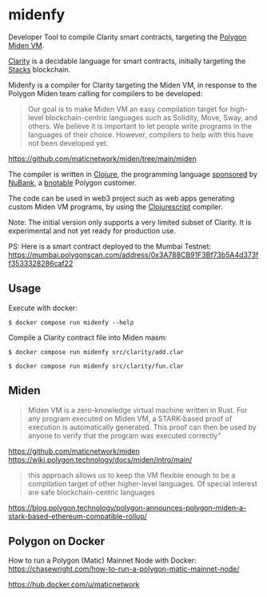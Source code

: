 # midenfy

Developer Tool to compile Clarity smart contracts, targeting the [Polygon Miden VM](https://polygon.technology/solutions/polygon-miden).

[Clarity](https://clarity-lang.org/) is a decidable language for smart contracts, 
initially targeting the [Stacks](https://www.stacks.co/) blockchain.

Midenfy is a compiler for Clarity targeting the Miden VM, in response to the
Polygon Miden team calling for compilers to be developed:

> Our goal is to make Miden VM an easy compilation target for high-level 
> blockchain-centric languages such as Solidity, Move, Sway, and others. 
> We believe it is important to let people write programs in the languages of 
> their choice. However, compilers to help with this have not been developed yet.

https://github.com/maticnetwork/miden/tree/main/miden

The compiler is written in [Clojure](https://clojure.org/), the programming language 
[sponsored](https://www.finextra.com/newsarticle/36297/nubank-buys-firm-behind-clojure-programming-language) by [NuBank](https://building.nubank.com.br/clojure-15th-anniversary-a-retrospective/), 
a [bnotable](https://blog.polygon.technology/nubank-taps-polygon-supernets-for-nucoin-token-launch-loyalty-program/) Polygon customer.

The code can be used in web3 project such as web apps generating custom Miden VM programs,
by using the [Clojurescript](https://clojurescript.org/) compiler. 

Note: The initial version only supports a very limited subset of Clarity. It is
experimental and not yet ready for production use.

PS: Here is a smart contract deployed to the Mumbai Testnet:
https://mumbai.polygonscan.com/address/0x3A788CB91F3Bf73b5A4d373ff3533328286caf22

## Usage

Execute with docker:

```
$ docker compose run midenfy --help
```

Compile a Clarity contract file into Miden masm:

```
$ docker compose run midenfy src/clarity/add.clar
```

```
$ docker compose run midenfy src/clarity/fun.clar
```

## Miden

> Miden VM is a zero-knowledge virtual machine written in Rust. For any program 
> executed on Miden VM, a STARK-based proof of execution is automatically generated. 
> This proof can then be used by anyone to verify that the program was executed correctly"

https://github.com/maticnetwork/miden
https://wiki.polygon.technology/docs/miden/intro/main/


> this approach allows us to keep the VM flexible enough to be a compilation 
> target of other higher-level languages. Of special interest are safe 
> blockchain-centric languages

https://blog.polygon.technology/polygon-announces-polygon-miden-a-stark-based-ethereum-compatible-rollup/

## Polygon on Docker

How to run a Polygon (Matic) Mainnet Node with Docker:
https://chasewright.com/how-to-run-a-polygon-matic-mainnet-node/

https://hub.docker.com/u/maticnetwork
